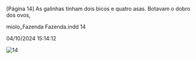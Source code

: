 [Página 14]
As galinhas tinham dois bicos e quatro asas.
Botavam o dobro dos ovos,


miolo_Fazenda Fazenda.indd 14

04/10/2024 15:14:12

![14](./img/page_14-01.jpg)
